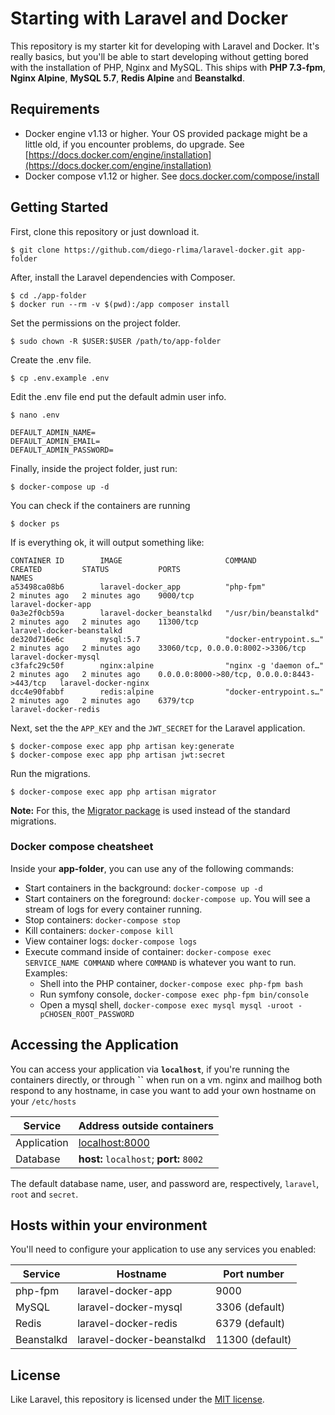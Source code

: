 # Starting with Laravel and Docker

This repository is my starter kit for developing with Laravel and Docker. It's really basics, but you'll be able to start developing without getting bored with the installation of PHP, Nginx and MySQL.
This ships with **PHP 7.3-fpm**, **Nginx Alpine**, **MySQL 5.7**, **Redis Alpine** and **Beanstalkd**.

## Requirements

* Docker engine v1.13 or higher. Your OS provided package might be a little old, if you encounter problems, do upgrade. See [https://docs.docker.com/engine/installation](https://docs.docker.com/engine/installation)
* Docker compose v1.12 or higher. See [docs.docker.com/compose/install](https://docs.docker.com/compose/install/)

## Getting Started

First, clone this repository or just download it.

````
$ git clone https://github.com/diego-rlima/laravel-docker.git app-folder
````

After, install the Laravel dependencies with Composer.

````
$ cd ./app-folder
$ docker run --rm -v $(pwd):/app composer install
````

Set the permissions on the project folder.

````
$ sudo chown -R $USER:$USER /path/to/app-folder
````

Create the .env file.

````
$ cp .env.example .env
````

Edit the .env file end put the default admin user info.

````
$ nano .env

DEFAULT_ADMIN_NAME=
DEFAULT_ADMIN_EMAIL=
DEFAULT_ADMIN_PASSWORD=
````

Finally, inside the project folder, just run:

````
$ docker-compose up -d
````

You can check if the containers are running

````
$ docker ps
````

If is everything ok, it will output something like:

````
CONTAINER ID        IMAGE                       COMMAND                  CREATED         STATUS           PORTS                                         NAMES
a53498ca08b6        laravel-docker_app          "php-fpm"                2 minutes ago   2 minutes ago    9000/tcp                                      laravel-docker-app
0a3e2f0cb59a        laravel-docker_beanstalkd   "/usr/bin/beanstalkd"    2 minutes ago   2 minutes ago    11300/tcp                                     laravel-docker-beanstalkd
de320d716e6c        mysql:5.7                   "docker-entrypoint.s…"   2 minutes ago   2 minutes ago    33060/tcp, 0.0.0.0:8002->3306/tcp             laravel-docker-mysql
c3fafc29c50f        nginx:alpine                "nginx -g 'daemon of…"   2 minutes ago   2 minutes ago    0.0.0.0:8000->80/tcp, 0.0.0.0:8443->443/tcp   laravel-docker-nginx
dcc4e90fabbf        redis:alpine                "docker-entrypoint.s…"   2 minutes ago   2 minutes ago    6379/tcp                                      laravel-docker-redis
````

Next, set the the `APP_KEY` and the `JWT_SECRET` for the Laravel application.

````
$ docker-compose exec app php artisan key:generate
$ docker-compose exec app php artisan jwt:secret
````

Run the migrations.

````
$ docker-compose exec app php artisan migrator
````

**Note:** For this, the [Migrator package](https://github.com/artesaos/migrator) is used instead of the standard migrations.

### Docker compose cheatsheet

Inside your **app-folder**, you can use any of the following commands:

* Start containers in the background: `docker-compose up -d`
* Start containers on the foreground: `docker-compose up`. You will see a stream of logs for every container running.
* Stop containers: `docker-compose stop`
* Kill containers: `docker-compose kill`
* View container logs: `docker-compose logs`
* Execute command inside of container: `docker-compose exec SERVICE_NAME COMMAND` where `COMMAND` is whatever you want to run. Examples:
    * Shell into the PHP container, `docker-compose exec php-fpm bash`
    * Run symfony console, `docker-compose exec php-fpm bin/console`
    * Open a mysql shell, `docker-compose exec mysql mysql -uroot -pCHOSEN_ROOT_PASSWORD`

## Accessing the Application

You can access your application via **`localhost`**, if you're running the containers directly, or through **``** when run on a vm. nginx and mailhog both respond to any hostname, in case you want to add your own hostname on your `/etc/hosts` 

Service|Address outside containers
------|---------
Application|[localhost:8000](http://localhost:8000)
Database|**host:** `localhost`; **port:** `8002`

The default database name, user, and password are, respectively, `laravel`, `root` and `secret`.

## Hosts within your environment

You'll need to configure your application to use any services you enabled:

 Service   | Hostname                  | Port number
-----------|---------------------------|----------------
php-fpm    | laravel-docker-app        | 9000
MySQL      | laravel-docker-mysql      | 3306 (default)
Redis      | laravel-docker-redis      | 6379 (default)
Beanstalkd | laravel-docker-beanstalkd | 11300 (default)

## License

Like Laravel, this repository is licensed under the [MIT license](https://opensource.org/licenses/MIT).
